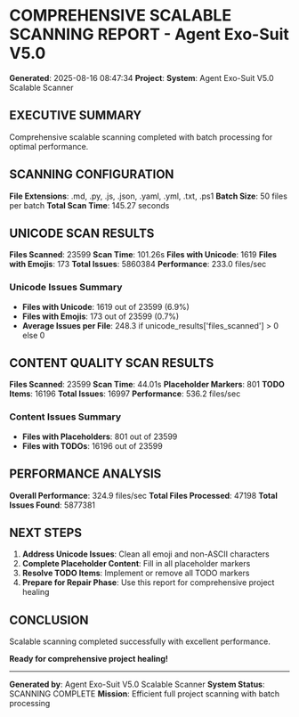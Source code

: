 # COMPREHENSIVE SCALABLE SCANNING REPORT - Agent Exo-Suit V5.0

**Generated**: 2025-08-16 08:47:34
**Project**: 
**System**: Agent Exo-Suit V5.0 Scalable Scanner

## EXECUTIVE SUMMARY

Comprehensive scalable scanning completed with batch processing for optimal performance.

## SCANNING CONFIGURATION

**File Extensions**: .md, .py, .js, .json, .yaml, .yml, .txt, .ps1
**Batch Size**: 50 files per batch
**Total Scan Time**: 145.27 seconds

## UNICODE SCAN RESULTS

**Files Scanned**: 23599
**Scan Time**: 101.26s
**Files with Unicode**: 1619
**Files with Emojis**: 173
**Total Issues**: 5860384
**Performance**: 233.0 files/sec

### Unicode Issues Summary
- **Files with Unicode**: 1619 out of 23599 (6.9%)
- **Files with Emojis**: 173 out of 23599 (0.7%)
- **Average Issues per File**: 248.3 if unicode_results['files_scanned'] > 0 else 0

## CONTENT QUALITY SCAN RESULTS

**Files Scanned**: 23599
**Scan Time**: 44.01s
**Placeholder Markers**: 801
**TODO Items**: 16196
**Total Issues**: 16997
**Performance**: 536.2 files/sec

### Content Issues Summary
- **Files with Placeholders**: 801 out of 23599
- **Files with TODOs**: 16196 out of 23599

## PERFORMANCE ANALYSIS

**Overall Performance**: 324.9 files/sec
**Total Files Processed**: 47198
**Total Issues Found**: 5877381

## NEXT STEPS

1. **Address Unicode Issues**: Clean all emoji and non-ASCII characters
2. **Complete Placeholder Content**: Fill in all placeholder markers
3. **Resolve TODO Items**: Implement or remove all TODO markers
4. **Prepare for Repair Phase**: Use this report for comprehensive project healing

## CONCLUSION

Scalable scanning completed successfully with excellent performance.

**Ready for comprehensive project healing!**

---
**Generated by**: Agent Exo-Suit V5.0 Scalable Scanner
**System Status**: SCANNING COMPLETE
**Mission**: Efficient full project scanning with batch processing

